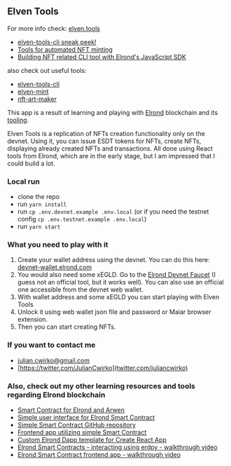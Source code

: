 ## Elven Tools

For more info check: [elven.tools](https://www.elven.tools/)

- [elven-tools-cli sneak peek!](https://youtu.be/VKVy4Bx-WVQ)
- [Tools for automated NFT minting](https://www.julian.io/articles/elven-nft-tools.html)
- [Building NFT related CLI tool with Elrond's JavaScript SDK](https://www.julian.io/articles/elrond-erdjs.html)

also check out useful tools:
- [elven-tools-cli](https://github.com/juliancwirko/elven-tools-cli)
- [elven-mint](https://github.com/juliancwirko/elven-mint)
- [nft-art-maker](https://github.com/juliancwirko/nft-art-maker)

This app is a result of learning and playing with [Elrond](https://elrond.com/) blockchain and its [tooling](https://github.com/ElrondNetwork).

Elven Tools is a replication of NFTs creation functionality only on the devnet. Using it, you can issue ESDT tokens for NFTs, create NFTs, displaying already created NFTs and transactions. All done using React tools from Elrond, which are in the early stage, but I am impressed that I could build a lot.

### Local run

- clone the repo
- run `yarn install`
- run `cp .env.devnet.example .env.local` (or if you need the testnet config `cp .env.testnet.example .env.local`)
- run `yarn start`

### What you need to play with it

1. Create your wallet address using the devnet. You can do this here: [devnet-wallet.elrond.com](https://devnet-wallet.elrond.com/)
2. You would also need some xEGLD. Go to the [Elrond Devnet Faucet](https://r3d4.fr/elrond/devnet) (I guess not an official tool, but it works well). You can also use an official one accessible from the devnet web wallet.
3. With wallet address and some xEGLD you can start playing with Elven Tools
4. Unlock it using web wallet json file and password or Maiar browser extension.
5. Then you can start creating NFTs.

### If you want to contact me
- julian.cwirko@gmail.com
- [https://twitter.com/JulianCwirko](twitter.com/juliancwirko)

### Also, check out my other learning resources and tools regarding Elrond blockchain

- [Smart Contract for Elrond and Arwen](https://www.julian.io/articles/elrond-smart-contracts.html)
- [Simple user interface for Elrond Smart Contract](https://www.julian.io/articles/elrond-dapp-ui.html)
- [Simple Smart Contract GitHub repository](https://github.com/juliancwirko/elrond-simple-sc)
- [Frontend app utilizing simple Smart Contract](https://github.com/juliancwirko/elrond-simple-sc-frontend-app)
- [Custom Elrond Dapp template for Create React App](https://github.com/juliancwirko/cra-template-elrond-dapp)
- [Elrond Smart Contracts - interacting using erdpy - walkthrough video](https://youtu.be/mIsNI7ZxQRM)
- [Elrond Smart Contract frontend app - walkthrough video](https://youtu.be/Sjpj7Btasgs)
